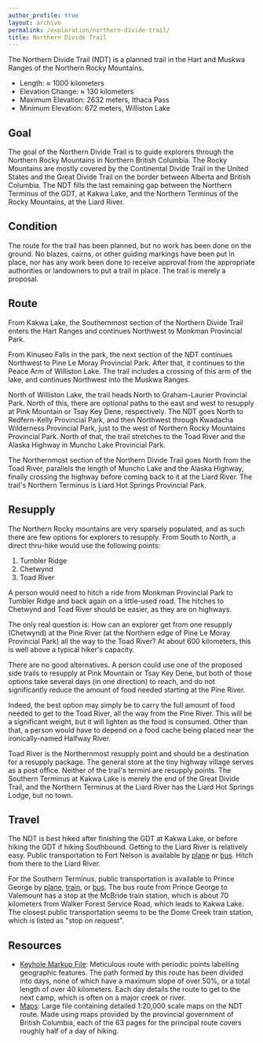 ```yaml
---
author_profile: true
layout: archive
permalink: /exploration/northern-divide-trail/
title: Northern Divide Trail
---
```

The Northern Divide Trail (NDT) is a planned trail in the Hart and Muskwa Ranges of the Northern Rocky Mountains.

- Length: ≈ 1000 kilometers
- Elevation Change: ≈ 130 kilometers
- Maximum Elevation: 2632 meters, Ithaca Pass
- Minimum Elevation: 672 meters, Williston Lake

## Goal

The goal of the Northern Divide Trail is to guide explorers through the Northern Rocky Mountains in Northern British Columbia. The Rocky Mountains are mostly covered by the Continental Divide Trail in the United States and the Great Divide Trail on the border between Alberta and British Columbia. The NDT fills the last remaining gap between the Northern Terminus of the GDT, at Kakwa Lake, and the Northern Terminus of the Rocky Mountains, at the Liard River.

## Condition

The route for the trail has been planned, but no work has been done on the ground. No blazes, cairns, or other guiding markings have been put in place, nor has any work been done to receive approval from the appropriate authorities or landowners to put a trail in place. The trail is merely a proposal.

## Route

From Kakwa Lake, the Southernmost section of the Northern Divide Trail enters the Hart Ranges and continues Northwest to Monkman Provincial Park.

From Kinuseo Falls in the park, the next section of the NDT continues Northwest to Pine Le Moray Provincial Park. After that, it continues to the Peace Arm of Williston Lake. The trail includes a crossing of this arm of the lake, and continues Northwest into the Muskwa Ranges.

North of Williston Lake, the trail heads North to Graham-Laurier Provincial Park. North of this, there are optional paths to the east and west to resupply at Pink Mountain or Tsay Key Dene, respectively. The NDT goes North to Redfern-Kelly Provincial Park, and then Northwest through Kwadacha Wilderness Provincial Park, just to the west of Northern Rocky Mountains Provincial Park. North of that, the trail stretches to the Toad River and the Alaska Highway in Muncho Lake Provincial Park.

The Northernmost section of the Northern Divide Trail goes North from the Toad River, parallels the length of Muncho Lake and the Alaska Highway, finally crossing the highway before coming back to it at the Liard River. The trail's Northern Terminus is Liard Hot Springs Provincial Park.

## Resupply

The Northern Rocky mountains are very sparsely populated, and as such there are few options for explorers to resupply. From South to North, a direct thru-hike would use the following points:
1. Tumbler Ridge
2. Chetwynd
3. Toad River

A person would need to hitch a ride from Monkman Provincial Park to Tumbler Ridge and back again on a little-used road. The hitches to Chetwynd and Toad River should be easier, as they are on highways.

The only real question is: How can an explorer get from one resupply (Chetwynd) at the Pine River (at the Northern edge of Pine Le Moray Provincial Park) all the way to the Toad River? At about 600 kilometers, this is well above a typical hiker's capacity.

There are no good alternatives. A person could use one of the proposed side trails to resupply at Pink Mountain or Tsay Key Dene, but both of those options take several days (in one direction) to reach, and do not significantly reduce the amount of food needed starting at the Pine River.

Indeed, the best option may simply be to carry the full amount of food needed to get to the Toad River, all the way from the Pine River. This will be a significant weight, but it will lighten as the food is consumed. Other than that, a person would have to depend on a food cache being placed near the ironically-named Halfway River.

Toad River is the Northernmost resupply point and should be a destination for a resupply package. The general store at the tiny highway village serves as a post office. Neither of the trail's termini are resupply points. The Southern Terminus at Kakwa Lake is merely the end of the Great Divide Trail, and the Northern Terminus at the Liard River has the Liard Hot Springs Lodge, but no town. 

## Travel

The NDT is best hiked after finishing the GDT at Kakwa Lake, or before hiking the GDT if hiking Southbound. Getting to the Liard River is relatively easy. Public transportation to Fort Nelson is available by [plane][yye] or [bus][bcbus]. Hitch from there to the Liard River.

For the Southern Terminus, public transportation is available to Prince George by [plane][yxs], [train][via-rail], or [bus][bcbus]. The bus route from Prince George to Valemount has a stop at the McBride train station, which is about 70 kilometers from Walker Forest Service Road, which leads to Kakwa Lake. The closest public transportation seems to be the Dome Creek train station, which is listed as "stop on request".

## Resources

- [Keyhole Markup File][kmz]: Meticulous route with periodic points labelling geographic features. The path formed by this route has been divided into days, none of which have a maximum slope of over 50%, or a total length of over 40 kilometers. Each day details the route to get to the next camp, which is often on a major creek or river.
- [Maps][maps]: Large file containing detailed 1:20,000 scale maps on the NDT route. Made using maps provided by the provincial government of British Columbia, each of the 63 pages for the principal route covers roughly half of a day of hiking.

[bcbus]: https://bcbus.ca/
[kmz]: /assets/resources/exploration/northern-divide-trail/northern-divide-trail.kmz
[maps]: https://drive.google.com/file/d/1HZ22aDmKtbBGO8tlPyoCf9G2K0gdD6KS/
[via-rail]: https://www.viarail.ca/
[yye]: https://en.wikipedia.org/wiki/Fort_Nelson_Airport
[yxs]: https://en.wikipedia.org/wiki/Prince_George_Airport